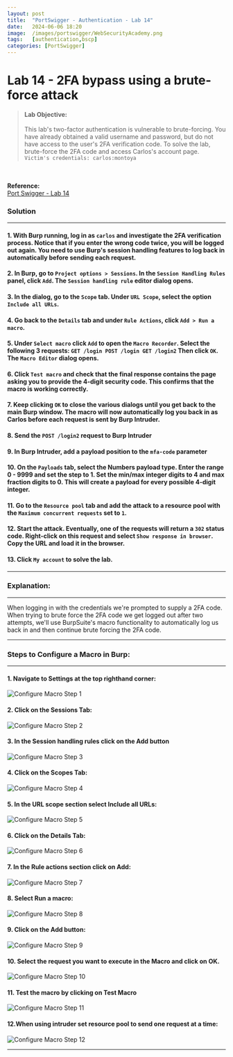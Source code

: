 ```yaml
---
layout: post
title:  "PortSwigger - Authentication - Lab 14"
date:   2024-06-06 18:20
image:  /images/portswigger/WebSecurityAcademy.png
tags:   [authentication,bscp]
categories: [PortSwigger]
---
```


# Lab 14 - 2FA bypass using a brute-force attack
><b>Lab Objective:</b>
<br/><br/>
This lab's two-factor authentication is vulnerable to brute-forcing. You have already obtained a valid username and password, but do not have access to the user's 2FA verification code. To solve the lab, brute-force the 2FA code and access Carlos's account page.<br/>
`Victim's credentials: carlos:montoya`
<br/>
<br/>
<b>Reference:</b>
<br/>
<a href="https://portswigger.net/web-security/authentication/multi-factor/lab-2fa-bypass-using-a-brute-force-attack">Port Swigger - Lab 14</a>
<br/>

### Solution
<hr/>

#### 1. With Burp running, log in as `carlos` and investigate the 2FA verification process. Notice that if you enter the wrong code twice, you will be logged out again. You need to use Burp's session handling features to log back in automatically before sending each request.

#### 2. In Burp, go to `Project options > Sessions`. In the `Session Handling Rules` panel, click `Add`. The `Session handling rule` editor dialog opens.

#### 3. In the dialog, go to the `Scope` tab. Under `URL Scope`, select the option `Include all URLs`.

#### 4. Go back to the `Details` tab and under `Rule Actions`, click `Add > Run a macro`.

#### 5. Under `Select macro` click `Add` to open the `Macro Recorder`. Select the following 3 requests: `GET /login POST /login GET /login2` Then click `OK`. The `Macro Editor` dialog opens.

#### 6. Click `Test macro` and check that the final response contains the page asking you to provide the 4-digit security code. This confirms that the macro is working correctly.

#### 7. Keep clicking `OK` to close the various dialogs until you get back to the main Burp window. The macro will now automatically log you back in as Carlos before each request is sent by Burp Intruder.

#### 8. Send the `POST /login2` request to Burp Intruder

#### 9. In Burp Intruder, add a payload position to the `mfa-code` parameter

#### 10. On the `Payloads` tab, select the Numbers payload type. Enter the range 0 - 9999 and set the step to 1. Set the min/max integer digits to 4 and max fraction digits to 0. This will create a payload for every possible 4-digit integer.

#### 11. Go to the `Resource pool` tab and add the attack to a resource pool with the `Maximum concurrent requests` set to `1`.

#### 12. Start the attack. Eventually, one of the requests will return a `302` status code. Right-click on this request and select `Show response in browser`. Copy the URL and load it in the browser.

#### 13. Click `My account` to solve the lab.
<hr/>

### Explanation:
<hr/>
When logging in with the credentials we're prompted to supply a 2FA code. When trying to brute force the 2FA code we get logged out after two attempts, we'll use BurpSuite's macro functionality to automatically log us back in and then continue brute forcing the 2FA code.
<hr/>

### Steps to Configure a Macro in Burp:
<hr/>

#### 1. Navigate to Settings at the top righthand corner:
![Configure Macro Step 1](/images/portswigger/Authentication/configure-macro-step1.png)
#### 2. Click on the Sessions Tab:
![Configure Macro Step 2](/images/portswigger/Authentication/configure-macro-step2.png)
#### 3. In the Session handling rules click on the Add button
![Configure Macro Step 3](/images/portswigger/Authentication/configure-macro-step3.png)
#### 4. Click on the Scopes Tab:
![Configure Macro Step 4](/images/portswigger/Authentication/configure-macro-step4.png)
#### 5. In the URL scope section select Include all URLs:
![Configure Macro Step 5](/images/portswigger/Authentication/configure-macro-step5.png)
#### 6. Click on the Details Tab:
![Configure Macro Step 6](/images/portswigger/Authentication/configure-macro-step6.png)
#### 7. In the Rule actions section click on Add:
![Configure Macro Step 7](/images/portswigger/Authentication/configure-macro-step7.png)
#### 8. Select Run a macro:
![Configure Macro Step 8](/images/portswigger/Authentication/configure-macro-step8.png)
#### 9. Click on the Add button:
![Configure Macro Step 9](/images/portswigger/Authentication/configure-macro-step9.png)
#### 10. Select the request you want to execute in the Macro and click on OK.
![Configure Macro Step 10](/images/portswigger/Authentication/configure-macro-step10.png)
#### 11. Test the macro by clicking on Test Macro
![Configure Macro Step 11](/images/portswigger/Authentication/configure-macro-step11.png)
#### 12.When using intruder set resource pool to send one request at a time:
![Configure Macro Step 12](/images/portswigger/Authentication/configure-macro-step12.png)
<hr/>